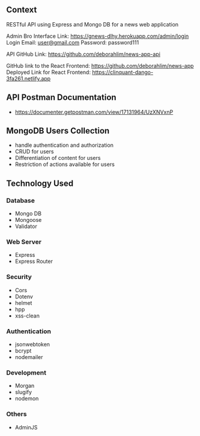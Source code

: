 ## Context
RESTful API using Express and Mongo DB for a news web application 

Admin Bro Interface Link: https://gnews-dlhy.herokuapp.com/admin/login
Login Email: user@gmail.com
Password: password111

API GitHub Link: https://github.com/deborahlim/news-app-api

GitHub link to the React Frontend: https://github.com/deborahlim/news-app
Deployed Link for React Frontend:  https://clinquant-dango-3fa261.netlify.app

## API Postman Documentation
- https://documenter.getpostman.com/view/17131964/UzXNVxnP


## MongoDB Users Collection 
- handle authentication and authorization
- CRUD for users
- Differentiation of content for users
- Restriction of actions available for users


## Technology Used
### Database
- Mongo DB
- Mongoose
- Validator

### Web Server
- Express
- Express Router

### Security
- Cors
- Dotenv
- helmet
- hpp
- xss-clean

### Authentication 
- jsonwebtoken
- bcrypt
- nodemailer

### Development
- Morgan
- slugify
- nodemon

### Others
- AdminJS